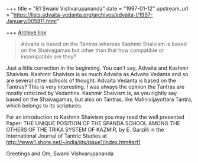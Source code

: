 +++
title = "81 Swami Vishvarupananda"
date = "1997-01-12"
upstream_url = "https://lists.advaita-vedanta.org/archives/advaita-l/1997-January/005811.html"

+++
[Archive link](https://lists.advaita-vedanta.org/archives/advaita-l/1997-January/005811.html)

> Advaita is based on the Tantras whereas Kashmir Shaivism is based
> on the Shaivagamas but other than that how compatible or incompatible are
> they?

Just a little correction in the beginning. You can't say, Advaita and
Kashmir Shaivism. Kashmir Shaivism is as much Advaita as Advaita Vedanta
and so are several other schools of thought.
Advaita Vedanta is based on the Tantras? This is very interesting. I was
always the opinion the Tantras are mostly criticized by Vedantins.
Kashmir Shaivism is, as you rightly say based on the Shaivagamas, but also
on Tantras, like Malinivijayottara Tantra, which belongs to its scriptures.

For an introduction to Kashmir Shaivism you may read the well presented
Paper: THE UNIQUE POSITION OF THE SPANDA SCHOOL AMONG THE OTHERS OF THE
TRIKA SYSTEM OF KAZMIR, by E. Garzilli in the International Journal of
Tantric Studies at
http://www1.shore.net/~india/ijts/issue1/index.htm#art1

Greetings and Om,
Swami Vishvarupananda

